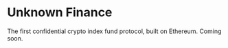 # Unknown Finance
The first confidential crypto index fund protocol, built on Ethereum.
Coming soon.
